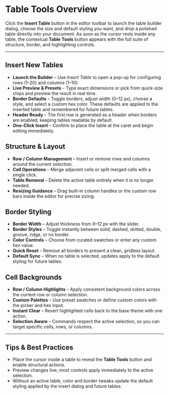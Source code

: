 # Table Tools Overview

Click the **Insert Table** button in the editor toolbar to launch the table builder dialog, choose the size and default styling you want, and drop a polished table directly into your document. As soon as the cursor rests inside any table, the contextual **Table Tools** button appears with the full suite of structure, border, and highlighting controls.

---

## Insert New Tables

- **Launch the Builder** – Use *Insert Table* to open a pop-up for configuring rows (1–20) and columns (1–10).
- **Live Preview & Presets** – Type exact dimensions or pick from quick-size chips and preview the result in real time.
- **Border Defaults** – Toggle borders, adjust width (0–12 px), choose a style, and select a custom hex color. These defaults are applied to the inserted table and remembered for future tables.
- **Header Ready** – The first row is generated as a header when borders are enabled, keeping tables readable by default.
- **One-Click Insert** – Confirm to place the table at the caret and begin editing immediately.

## Structure & Layout

- **Row / Column Management** – Insert or remove rows and columns around the current selection.
- **Cell Operations** – Merge adjacent cells or split merged cells with a single click.
- **Table Removal** – Delete the active table entirely when it is no longer needed.
- **Resizing Guidance** – Drag built-in column handles or the custom row bars inside the editor for precise sizing.

## Border Styling

- **Border Width** – Adjust thickness from 0–12 px with the slider.
- **Border Styles** – Toggle instantly between solid, dashed, dotted, double, groove, ridge, or no border.
- **Color Controls** – Choose from curated swatches or enter any custom hex value.
- **Quick Reset** – Remove all borders to present a clean, gridless layout.
- **Default Sync** – When no table is selected, updates apply to the default styling for future tables.

## Cell Backgrounds

- **Row / Column Highlights** – Apply consistent background colors across the current row or column selection.
- **Custom Palettes** – Use preset swatches or define custom colors with the picker and hex input.
- **Instant Clear** – Revert highlighted cells back to the base theme with one action.
- **Selection Aware** – Commands respect the active selection, so you can target specific cells, rows, or columns.

---

## Tips & Best Practices

- Place the cursor inside a table to reveal the **Table Tools** button and enable structural actions.
- Preview changes live; most controls apply immediately to the active selection.
- Without an active table, color and border tweaks update the default styling applied by the insert dialog and future tables.
